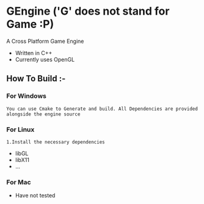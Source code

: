 # GEngine ('G' does not stand for Game :P)

A Cross Platform Game Engine

- Written in C++
- Currently uses OpenGL

## How To Build :-

### For Windows
    You can use Cmake to Generate and build. All Dependencies are provided alongside the engine source

### For Linux
    1.Install the necessary dependencies
- libGL
- libX11
- ...


### For Mac
- Have not tested
